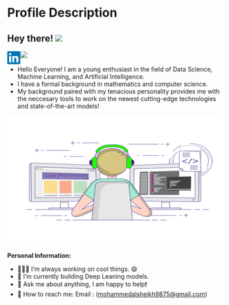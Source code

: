 # Profile Description
## Hey there! <img src="https://media.giphy.com/media/hvRJCLFzcasrR4ia7z/giphy.gif" width="25px">


<a href="https://www.linkedin.com/in/021517">
  <img align="left" alt="My LinkdeIn" width="30px" src="https://github.com/malsheikcomp/malsheikcomp/blob/main/assets/linkedin.svg" />
</a>

![](https://visitor-badge.glitch.me/badge?page_id=malsheikcomp)
<br/>

- Hello Everyone! I am a young enthusiast in the field of Data Science, Machine Learning, and Artificial Intelligence.
- I have a formal background in mathematics and computer science.
- My background paired with my tenacious personality provides me with the neccesary tools to work on the newest cutting-edge technologies and state-of-the-art models!

<img align="center" alt="GIF" src="https://github.com/malsheikcomp/malsheikcomp/blob/main/assets/coding-freak.gif" width="500" height="300" />

**Personal Information:**
- 👨🏽‍💻 I’m always working on cool things. 😄
- 🌱 I’m currently building Deep Leaning models.
- 💬 Ask me about anything, I am happy to help❗
- 📧 How to reach me: Email : (mohammedalsheikh9875@gmail.com)
